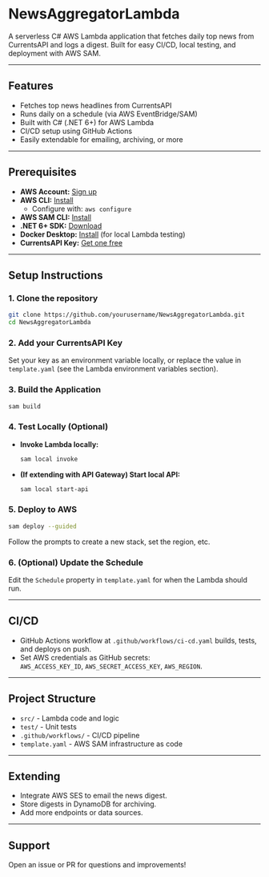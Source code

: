 # NewsAggregatorLambda

A serverless C# AWS Lambda application that fetches daily top news from CurrentsAPI and logs a digest. Built for easy CI/CD, local testing, and deployment with AWS SAM.

---

## Features

- Fetches top news headlines from CurrentsAPI
- Runs daily on a schedule (via AWS EventBridge/SAM)
- Built with C# (.NET 6+) for AWS Lambda
- CI/CD setup using GitHub Actions
- Easily extendable for emailing, archiving, or more

---

## Prerequisites

- **AWS Account:** [Sign up](https://aws.amazon.com/free/)
- **AWS CLI:** [Install](https://docs.aws.amazon.com/cli/latest/userguide/getting-started-install.html)
  - Configure with: `aws configure`
- **AWS SAM CLI:** [Install](https://docs.aws.amazon.com/serverless-application-model/latest/developerguide/install-sam-cli.html)
- **.NET 6+ SDK:** [Download](https://dotnet.microsoft.com/en-us/download)
- **Docker Desktop:** [Install](https://www.docker.com/products/docker-desktop) (for local Lambda testing)
- **CurrentsAPI Key:** [Get one free](https://currentsapi.services/en/docs/)

---

## Setup Instructions

### 1. Clone the repository

```sh
git clone https://github.com/yourusername/NewsAggregatorLambda.git
cd NewsAggregatorLambda
```

### 2. Add your CurrentsAPI Key

Set your key as an environment variable locally, or replace the value in `template.yaml` (see the Lambda environment variables section).

### 3. Build the Application

```sh
sam build
```

### 4. Test Locally (Optional)

- **Invoke Lambda locally:**
  ```sh
  sam local invoke
  ```
- **(If extending with API Gateway) Start local API:**
  ```sh
  sam local start-api
  ```

### 5. Deploy to AWS

```sh
sam deploy --guided
```
Follow the prompts to create a new stack, set the region, etc.

### 6. (Optional) Update the Schedule

Edit the `Schedule` property in `template.yaml` for when the Lambda should run.

---

## CI/CD

- GitHub Actions workflow at `.github/workflows/ci-cd.yaml` builds, tests, and deploys on push.
- Set AWS credentials as GitHub secrets:  
  `AWS_ACCESS_KEY_ID`, `AWS_SECRET_ACCESS_KEY`, `AWS_REGION`.

---

## Project Structure

- `src/` - Lambda code and logic
- `test/` - Unit tests
- `.github/workflows/` - CI/CD pipeline
- `template.yaml` - AWS SAM infrastructure as code

---

## Extending

- Integrate AWS SES to email the news digest.
- Store digests in DynamoDB for archiving.
- Add more endpoints or data sources.

---

## Support

Open an issue or PR for questions and improvements!
